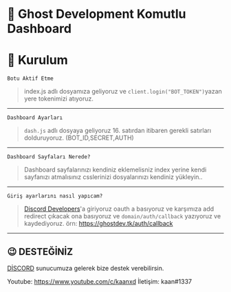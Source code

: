 # 👻 Ghost Development Komutlu Dashboard

# 🎊 Kurulum 

 `Botu Aktif Etme`

> index.js  adlı dosyamıza geliyoruz ve `client.login("BOT_TOKEN")`yazan yere tokenimizi atıyoruz.
-------
 `Dashboard Ayarları`

>`dash.js` adlı dosyaya geliyoruz 16. satırdan itibaren gerekli satırları dolduruyoruz. (BOT_ID,SECRET,AUTH)

 -------


`Dashboard Sayfaları Nerede?`

> Dashboard sayfalarınızı kendiniz eklemelisniz index yerine kendi sayfanızı atmalısınız csslerinizi dosyalarınızı kendiniz yükleyin..
---------------

`Giriş ayarlarını nasıl yapıcam?`

> [Discord Developers](https://discord.com/developers/applications)'a giriyoruz oauth a basıyoruz ve karşımıza add redirect çıkacak ona basıyoruz ve `domain/auth/callback` yazıyoruz ve kaydediyoruz.
örn: https://ghostdev.tk/auth/callback
---

## 😉 DESTEĞİNİZ
[DİSCORD](https://discord.gg/qTCEtF9sgu) sunucumuza gelerek bize destek verebilirsin.

Youtube: https://www.youtube.com/c/kaanxd
İletişim: kaan#1337
